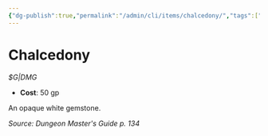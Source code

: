 ```yaml
---
{"dg-publish":true,"permalink":"/admin/cli/items/chalcedony/","tags":["compendium/src/5e/dmg","item/gear/g-dmg"],"updated":"2025-01-11T15:32:15.631+00:00"}
---
```


# Chalcedony
*$G|DMG*  

- **Cost**: 50 gp

An opaque white gemstone.

*Source: Dungeon Master's Guide p. 134*